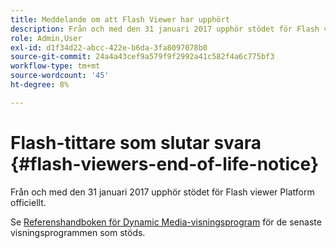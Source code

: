 ```yaml
---
title: Meddelande om att Flash Viewer har upphört
description: Från och med den 31 januari 2017 upphör stödet för Flash viewer Platform officiellt.
role: Admin,User
exl-id: d1f34d22-abcc-422e-b6da-3fa8097078b0
source-git-commit: 24a4a43cef9a579f9f2992a41c582f4a6c775bf3
workflow-type: tm+mt
source-wordcount: '45'
ht-degree: 8%

---
```


# Flash-tittare som slutar svara {#flash-viewers-end-of-life-notice}

Från och med den 31 januari 2017 upphör stödet för Flash viewer Platform officiellt.

Se [Referenshandboken för Dynamic Media-visningsprogram](https://experienceleague.adobe.com/docs/dynamic-media-developer-resources.html) för de senaste visningsprogrammen som stöds.
